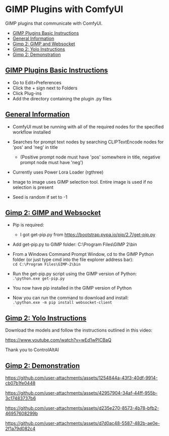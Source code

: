 # GIMP Plugins with ComfyUI

GIMP plugins that communicate with ComfyUI.

* <a href="#plugins">GIMP Plugins Basic Instructions</a>
* <a href="#info">General Information</a>
* <a href="#websocket">Gimp 2: GIMP and Websocket</a>
* <a href="#YOLO">Gimp 2: Yolo Instructions</a>
* <a href="#demo">Gimp 2: Demonstration</a>

## <a id="plugins" href="#toc">GIMP Plugins Basic Instructions</a>
* Go to Edit>Preferences
* Click the + sign next to Folders
* Click Plug-ins
* Add the directory containing the plugin .py files

## <a id="info" href="#toc">General Information</a>
* ComfyUI must be running with all of the required nodes for the specified workflow installed

* Searches for prompt text nodes by searching CLIPTextEncode nodes for 'pos' and 'neg' in title
  - (Positive prompt node must have 'pos' somewhere in title, negative prompt node must have 'neg')

* Currently uses Power Lora Loader (rgthree)

* Image to image uses GIMP selection tool. Entire image is used if no selection is present

* Seed is random if set to -1

## <a id="websocket" href="#toc">Gimp 2: GIMP and Websocket</a>
* Pip is required:
  - I got get-pip.py from https://bootstrap.pypa.io/pip/2.7/get-pip.py

* Add get-pip.py to GIMP folder: C:\Program Files\GIMP 2\bin 

* From a Windows Command Prompt Window, cd to the GIMP Python folder (or just type cmd into the file explorer address bar):  
`cd C:\Program Files\GIMP-2\bin`

* Run the get-pip.py script using the GIMP version of Python:  
`.\python.exe get-pip.py`

* You now have pip installed in the GIMP version of Python

* Now you can run the command to download and install:  
`.\python.exe -m pip install websocket-client`

## <a id="YOLO" href="#toc">Gimp 2: Yolo Instructions</a>
Download the models and follow the instructions outlined in this video:

https://www.youtube.com/watch?v=wEd1wPlCBaQ

Thank you to ControlAltAI

## <a id="demo" href="#toc">Gimp 2: Demonstration</a>

https://github.com/user-attachments/assets/1254844a-43f3-40df-9914-cb07b1fe0448


https://github.com/user-attachments/assets/42957904-34af-44ff-955b-3c17483737b6


https://github.com/user-attachments/assets/d235e270-8573-4b78-bfb2-46957608299b


https://github.com/user-attachments/assets/d7d0ac48-5587-482b-ae0e-2f1a79d082c4